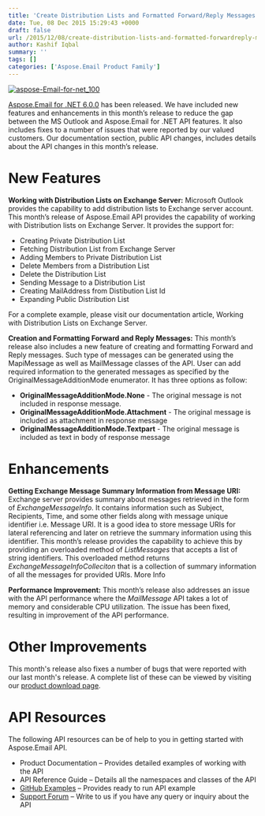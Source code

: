 ```yaml
---
title: 'Create Distribution Lists and Formatted Forward/Reply Messages using Aspose.Email for .NET 6.0.0'
date: Tue, 08 Dec 2015 15:29:43 +0000
draft: false
url: /2015/12/08/create-distribution-lists-and-formatted-forwardreply-messages-using-aspose.email-for-.net-6.0.0/
author: Kashif Iqbal
summary: ''
tags: []
categories: ['Aspose.Email Product Family']
---
```


[![][1]](http://www.aspose.com/.net/email-component.aspx)

[Aspose.Email for .NET 6.0.0][2] has been released. We have included new features and enhancements in this month’s release to reduce the gap between the MS Outlook and Aspose.Email for .NET API features. It also includes fixes to a number of issues that were reported by our valued customers. Our documentation section, public API changes, includes details about the API changes in this month’s release.

# New Features

**Working with Distribution Lists on Exchange Server:** Microsoft Outlook provides the capability to add distribution lists to Exchange server account. This month’s release of Aspose.Email API provides the capability of working with Distribution lists on Exchange Server. It provides the support for:

*   Creating Private Distribution List
*   Fetching Distribution List from Exchange Server
*   Adding Members to Private Distribution List
*   Delete Members from a Distribution List
*   Delete the Distribution List
*   Sending Message to a Distribution List
*   Creating MailAddress from Distibution List Id
*   Expanding Public Distribution List

For a complete example, please visit our documentation article, Working with Distribution Lists on Exchange Server.

**Creation and Formatting Forward and Reply Messages:** This month’s release also includes a new feature of creating and formatting Forward and Reply messages. Such type of messages can be generated using the MapiMessage as well as MailMessage classes of the API. User can add required information to the generated messages as specified by the OriginalMessageAdditionMode enumerator. It has three options as follow:

*   **OriginalMessageAdditionMode.None** - The original message is not included in response message.
*   **OriginalMessageAdditionMode.Attachment** - The original message is included as attachment in response message
*   **OriginalMessageAdditionMode.Textpart** - The original message is included as text in body of response message

# Enhancements

**Getting Exchange Message Summary Information from Message URI:** Exchange server provides summary about messages retrieved in the form of _ExchangeMessageInfo_. It contains information such as Subject, Recipients, Time, and some other fields along with message unique identifier i.e. Message URI. It is a good idea to store message URIs for lateral referencing and later on retrieve the summary information using this identifier. This month’s release provides the capability to achieve this by providing an overloaded method of _ListMessages_ that accepts a list of string identifiers. This overloaded method returns _ExchangeMessageInfoColleciton_ that is a collection of summary information of all the messages for provided URIs. More Info

**Performance Improvement:** This month’s release also addresses an issue with the API performance where the _MailMessage_ API takes a lot of memory and considerable CPU utilization. The issue has been fixed, resulting in improvement of the API performance.

# Other Improvements

This month's release also fixes a number of bugs that were reported with our last month's release. A complete list of these can be viewed by visiting our [product download page][3].

# API Resources

The following API resources can be of help to you in getting started with Aspose.Email API.

*   Product Documentation – Provides detailed examples of working with the API
*   API Reference Guide – Details all the namespaces and classes of the API
*   [GitHub Examples][4] – Provides ready to run API example
*   [Support Forum][5] – Write to us if you have any query or inquiry about the API




[1]: https://blog.aspose.com/wp-content/uploads/sites/2/2015/12/aspose-Email-for-net_100.png "aspose-Email-for-net_100"
[2]: https://www.aspose.com/templates/aspose/App_Themes/V3/images/words/272x272/aspose_words-for-net.png
[3]: https://www.aspose.com/templates/aspose/App_Themes/V3/images/words/272x272/aspose_words-for-net.png
[4]: https://github.com/asposeemail/Aspose_Email_NET
[5]: http://www.aspose.com/community/forums/aspose.email-product-family/188/showforum.aspx




